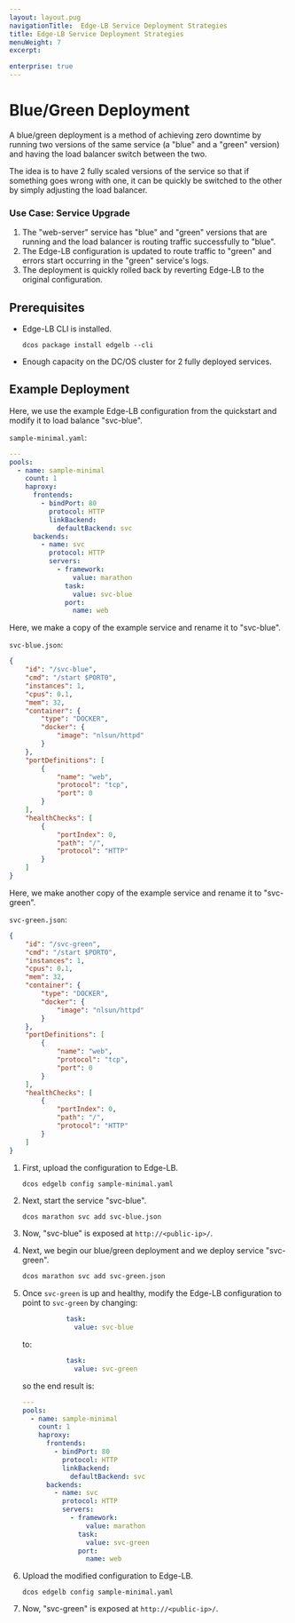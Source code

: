 ```yaml
---
layout: layout.pug
navigationTitle:  Edge-LB Service Deployment Strategies
title: Edge-LB Service Deployment Strategies
menuWeight: 7
excerpt:

enterprise: true
---
```


# <a name="blue-green-deployment"></a>Blue/Green Deployment

A blue/green deployment is a method of achieving zero downtime by running
two versions of the same service (a "blue" and a "green" version)
and having the load balancer switch between the two.

The idea is to have 2 fully scaled versions of the service so that if
something goes wrong with one, it can be quickly be switched to the other by
simply adjusting the load balancer.

### Use Case: Service Upgrade

1. The "web-server" service has "blue" and "green" versions that are running and
    the load balancer is routing traffic successfully to "blue".
1. The Edge-LB configuration is updated to route traffic to "green" and
    errors start occurring in the "green" service's logs.
1. The deployment is quickly rolled back by reverting Edge-LB to the original
    configuration.

## Prerequisites

* Edge-LB CLI is installed.

    ```
    dcos package install edgelb --cli
    ```

* Enough capacity on the DC/OS cluster for 2 fully deployed services.

## Example Deployment

Here, we use the example Edge-LB configuration from the quickstart and modify
it to load balance "svc-blue".

`sample-minimal.yaml`:

```yaml
---
pools:
  - name: sample-minimal
    count: 1
    haproxy:
      frontends:
        - bindPort: 80
          protocol: HTTP
          linkBackend:
            defaultBackend: svc
      backends:
        - name: svc
          protocol: HTTP
          servers:
            - framework:
                value: marathon
              task:
                value: svc-blue
              port:
                name: web
```

Here, we make a copy of the example service and rename it to "svc-blue".

`svc-blue.json`:

```json
{
    "id": "/svc-blue",
    "cmd": "/start $PORT0",
    "instances": 1,
    "cpus": 0.1,
    "mem": 32,
    "container": {
        "type": "DOCKER",
        "docker": {
            "image": "nlsun/httpd"
        }
    },
    "portDefinitions": [
        {
            "name": "web",
            "protocol": "tcp",
            "port": 0
        }
    ],
    "healthChecks": [
        {
            "portIndex": 0,
            "path": "/",
            "protocol": "HTTP"
        }
    ]
}
```

Here, we make another copy of the example service and rename it to "svc-green".

`svc-green.json`:

```json
{
    "id": "/svc-green",
    "cmd": "/start $PORT0",
    "instances": 1,
    "cpus": 0.1,
    "mem": 32,
    "container": {
        "type": "DOCKER",
        "docker": {
            "image": "nlsun/httpd"
        }
    },
    "portDefinitions": [
        {
            "name": "web",
            "protocol": "tcp",
            "port": 0
        }
    ],
    "healthChecks": [
        {
            "portIndex": 0,
            "path": "/",
            "protocol": "HTTP"
        }
    ]
}
```

1. First, upload the configuration to Edge-LB.

    ```
    dcos edgelb config sample-minimal.yaml
    ```

1. Next, start the service "svc-blue".

    ```bash
    dcos marathon svc add svc-blue.json
    ```

1. Now, "svc-blue" is exposed at `http://<public-ip>/`.
1. Next, we begin our blue/green deployment and we deploy service "svc-green".

    ```bash
    dcos marathon svc add svc-green.json
    ```

1. Once `svc-green` is up and healthy, modify the Edge-LB configuration to point to `svc-green`
    by changing:

    ```yaml
               task:
                 value: svc-blue
    ```

    to:

    ```yaml
               task:
                 value: svc-green
    ```

    so the end result is:

    ```yaml
    ---
    pools:
      - name: sample-minimal
        count: 1
        haproxy:
          frontends:
            - bindPort: 80
              protocol: HTTP
              linkBackend:
                defaultBackend: svc
          backends:
            - name: svc
              protocol: HTTP
              servers:
                - framework:
                    value: marathon
                  task:
                    value: svc-green
                  port:
                    name: web
    ```
1. Upload the modified configuration to Edge-LB.

    ```
    dcos edgelb config sample-minimal.yaml
    ```

1. Now, "svc-green" is exposed at `http://<public-ip>/`.
